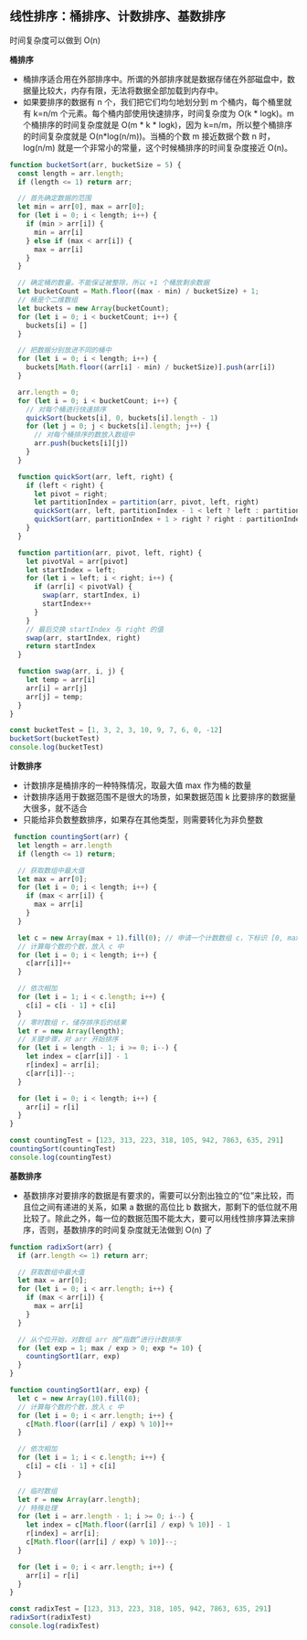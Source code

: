 ## 线性排序：桶排序、计数排序、基数排序

时间复杂度可以做到 O(n)

**桶排序**
- 桶排序适合用在外部排序中。所谓的外部排序就是数据存储在外部磁盘中，数据量比较大，内存有限，无法将数据全部加载到内存中。
- 如果要排序的数据有 n 个，我们把它们均匀地划分到 m 个桶内，每个桶里就有 k=n/m 个元素。每个桶内部使用快速排序，时间复杂度为 O(k * logk)。m 个桶排序的时间复杂度就是 O(m * k * logk)，因为 k=n/m，所以整个桶排序的时间复杂度就是 O(n*log(n/m))。当桶的个数 m 接近数据个数 n 时，log(n/m) 就是一个非常小的常量，这个时候桶排序的时间复杂度接近 O(n)。

```js
function bucketSort(arr, bucketSize = 5) {
  const length = arr.length;
  if (length <= 1) return arr;

  // 首先确定数据的范围
  let min = arr[0], max = arr[0];
  for (let i = 0; i < length; i++) {
    if (min > arr[i]) {
      min = arr[i]
    } else if (max < arr[i]) {
      max = arr[i]
    }
  }

  // 确定桶的数量。不能保证被整除，所以 +1 个桶放剩余数据
  let bucketCount = Math.floor((max - min) / bucketSize) + 1;
  // 桶是个二维数组
  let buckets = new Array(bucketCount);
  for (let i = 0; i < bucketCount; i++) {
    buckets[i] = []
  }

  // 把数据分别放进不同的桶中
  for (let i = 0; i < length; i++) {
    buckets[Math.floor((arr[i] - min) / bucketSize)].push(arr[i])
  }

  arr.length = 0;
  for (let i = 0; i < bucketCount; i++) {
    // 对每个桶进行快速排序
    quickSort(buckets[i], 0, buckets[i].length - 1)
    for (let j = 0; j < buckets[i].length; j++) {
      // 对每个桶排序的数放入数组中
      arr.push(buckets[i][j])
    }
  }

  function quickSort(arr, left, right) {
    if (left < right) {
      let pivot = right;
      let partitionIndex = partition(arr, pivot, left, right)
      quickSort(arr, left, partitionIndex - 1 < left ? left : partitionIndex - 1) // 担心越界
      quickSort(arr, partitionIndex + 1 > right ? right : partitionIndex + 1, right)
    }
  }

  function partition(arr, pivot, left, right) {
    let pivotVal = arr[pivot]
    let startIndex = left;
    for (let i = left; i < right; i++) {
      if (arr[i] < pivotVal) {
        swap(arr, startIndex, i)
        startIndex++
      }
    }
    // 最后交换 startIndex 与 right 的值
    swap(arr, startIndex, right)
    return startIndex
  }

  function swap(arr, i, j) {
    let temp = arr[i]
    arr[i] = arr[j]
    arr[j] = temp;
  }
}

const bucketTest = [1, 3, 2, 3, 10, 9, 7, 6, 0, -12]
bucketSort(bucketTest)
console.log(bucketTest)

```

**计数排序**
- 计数排序是桶排序的一种特殊情况，取最大值 max 作为桶的数量
- 计数排序适用于数据范围不是很大的场景，如果数据范围 k 比要排序的数据量大很多，就不适合
- 只能给非负数整数排序，如果存在其他类型，则需要转化为非负整数

```js
 function countingSort(arr) {
  let length = arr.length
  if (length <= 1) return;

  // 获取数组中最大值
  let max = arr[0];
  for (let i = 0; i < length; i++) {
    if (max < arr[i]) {
      max = arr[i]
    }
  }

  let c = new Array(max + 1).fill(0); // 申请一个计数数组 c，下标识 [0, max]
  // 计算每个数的个数，放入 c 中
  for (let i = 0; i < length; i++) {
    c[arr[i]]++
  }

  // 依次相加
  for (let i = 1; i < c.length; i++) {
    c[i] = c[i - 1] + c[i]
  }
  // 零时数组 r，储存排序后的结果
  let r = new Array(length);
  // 关键步骤，对 arr 开始排序
  for (let i = length - 1; i >= 0; i--) {
    let index = c[arr[i]] - 1
    r[index] = arr[i];
    c[arr[i]]--;
  }

  for (let i = 0; i < length; i++) {
    arr[i] = r[i]
  }
}

const countingTest = [123, 313, 223, 318, 105, 942, 7863, 635, 291]
countingSort(countingTest)
console.log(countingTest)
```

**基数排序**
- 基数排序对要排序的数据是有要求的，需要可以分割出独立的“位”来比较，而且位之间有递进的关系，如果 a 数据的高位比 b 数据大，那剩下的低位就不用比较了。除此之外，每一位的数据范围不能太大，要可以用线性排序算法来排序，否则，基数排序的时间复杂度就无法做到 O(n) 了

```js
function radixSort(arr) {
  if (arr.length <= 1) return arr;

  // 获取数组中最大值
  let max = arr[0];
  for (let i = 0; i < arr.length; i++) {
    if (max < arr[i]) {
      max = arr[i]
    }
  }

  // 从个位开始，对数组 arr 按“指数”进行计数排序
  for (let exp = 1; max / exp > 0; exp *= 10) {
    countingSort1(arr, exp)
  }
}

function countingSort1(arr, exp) {
  let c = new Array(10).fill(0);
  // 计算每个数的个数，放入 c 中
  for (let i = 0; i < arr.length; i++) {
    c[Math.floor((arr[i] / exp) % 10)]++
  }

  // 依次相加
  for (let i = 1; i < c.length; i++) {
    c[i] = c[i - 1] + c[i]
  }

  // 临时数组
  let r = new Array(arr.length);
  // 特殊处理
  for (let i = arr.length - 1; i >= 0; i--) {
    let index = c[Math.floor((arr[i] / exp) % 10)] - 1
    r[index] = arr[i];
    c[Math.floor((arr[i] / exp) % 10)]--;
  }

  for (let i = 0; i < arr.length; i++) {
    arr[i] = r[i]
  }
}

const radixTest = [123, 313, 223, 318, 105, 942, 7863, 635, 291]
radixSort(radixTest)
console.log(radixTest)
```